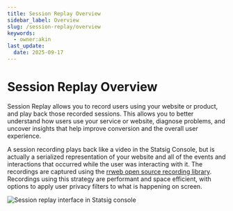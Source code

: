 ```yaml
---
title: Session Replay Overview
sidebar_label: Overview
slug: /session-replay/overview
keywords:
  - owner:akin
last_update:
  date: 2025-09-17
---
```


# Session Replay Overview

Session Replay allows you to record users using your website or product, and play back those recorded sessions. This allows you to better understand how users use your service or website, diagnose problems, and uncover insights that help improve conversion and the overall user experience.

A session recording plays back like a video in the Statsig Console, but is actually a serialized representation of your website and all of the events and interactions that occurred while the user was interacting with it. The recordings are captured using the [rrweb open source recording library](https://github.com/rrweb-io/rrweb). Recordings using this strategy are performant and space efficient, with options to apply user privacy filters to what is happening on screen.

![Session replay interface in Statsig console](/img/session_replay/overall_ui.png)

